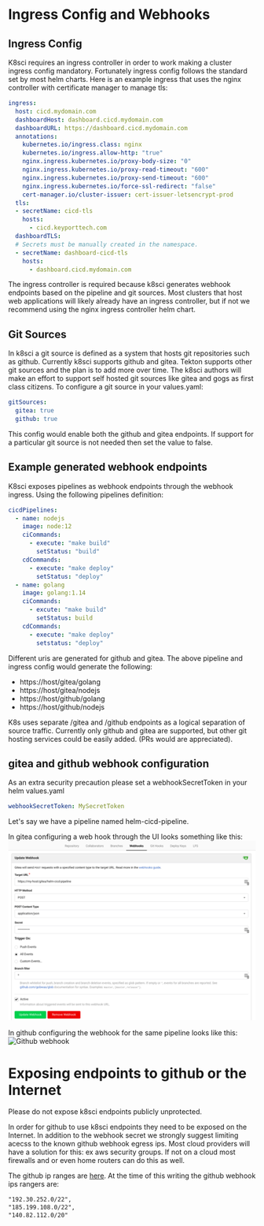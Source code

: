 # Ingress Config and Webhooks

## Ingress Config

K8sci requires an ingress controller in order to work making a cluster ingress config mandatory. Fortunately ingress config follows the standard set by most helm charts. Here is an example ingress that uses the nginx controller with certificate manager to manage tls:

```yaml
ingress:
  host: cicd.mydomain.com
  dashboardHost: dashboard.cicd.mydomain.com
  dashboardURL: https://dashboard.cicd.mydomain.com
  annotations:
    kubernetes.io/ingress.class: nginx
    kubernetes.io/ingress.allow-http: "true"
    nginx.ingress.kubernetes.io/proxy-body-size: "0"
    nginx.ingress.kubernetes.io/proxy-read-timeout: "600"
    nginx.ingress.kubernetes.io/proxy-send-timeout: "600"
    nginx.ingress.kubernetes.io/force-ssl-redirect: "false"
    cert-manager.io/cluster-issuer: cert-issuer-letsencrypt-prod
  tls:
  - secretName: cicd-tls
    hosts:
      - cicd.keyporttech.com
  dashboardTLS:
  # Secrets must be manually created in the namespace.
  - secretName: dashboard-cicd-tls
    hosts:
      - dashboard.cicd.mydomain.com
```

The ingress controller is required because k8sci generates webhook endpoints based on the pipeline and git sources. Most clusters that host web applications will likely already have an ingress controller, but if not we recommend using the nginx ingress controller helm chart.

## Git Sources
In k8sci a git source is defined as a system that hosts git repositories such as github. Currently k8sci supports github and gitea. Tekton supports other git sources and the plan is to add more over time. The k8sci authors will make an effort to support self hosted git sources like gitea and gogs as first class citizens. To configure a git source in your values.yaml:

```yaml
gitSources:
  gitea: true
  github: true
```
This config would enable both the github and gitea endpoints. If support for a particular git source is not needed then set the value to false.

## Example generated webhook endpoints

K8sci exposes pipelines as webhook endpoints through the webhook ingress. Using the following pipelines definition:

```yaml
cicdPipelines:
  - name: nodejs
    image: node:12
    ciCommands:
      - execute: "make build"
        setStatus: "build"
    cdCommands:
      - execute: "make deploy"
        setStatus: "deploy"
  - name: golang
    image: golang:1.14
    ciCommands:
      - excute: "make build"
        setStatus: build
    cdCommands:
      - execute: "make deploy"
        setstatus: "deploy"
```

 Different uris are generated for github and gitea. The above pipeline and ingress config would generate the following:
  * https://host/gitea/golang
  * https://host/gitea/nodejs
  * https://host/github/golang
  * https://host/github/nodejs

K8s uses separate /gitea and /github endpoints as a logical separation of source traffic. Currently only github and gitea are supported, but other git hosting services could be easily added. (PRs would are appreciated).

## gitea and github webhook configuration

As an extra security precaution please set a webhookSecretToken in your helm values.yaml

```yaml
webhookSecretToken: MySecretToken
```
Let's say we have a pipeline named helm-cicd-pipeline.

In gitea configuring a web hook through the UI looks something like this:
![Gitea webhook](images/gitea-webhook.png)

In github configuring the webhook for the same pipeline looks like this:
![Github webhook](/docs/images/github-webhook.png)

# Exposing endpoints to github or the Internet
Please do not expose k8sci endpoints publicly unprotected.

In order for github to use k8sci endpoints they need to be exposed on the Internet. In addition to the webhook secret we strongly suggest limiting acecss to the known github webhook egress ips. Most cloud providers will have a solution for this: ex aws security groups. If not on a cloud most firewalls and or even home routers can do this as well.

The github ip ranges are [here](https://api.github.com/meta). At the time of this writing the github webhook ips rangers are:
```
"192.30.252.0/22",
"185.199.108.0/22",
"140.82.112.0/20"
```
